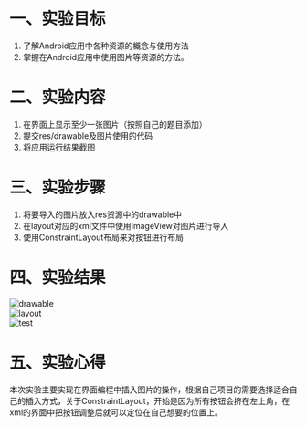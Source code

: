 # 一、实验目标 #

1. 了解Android应用中各种资源的概念与使用方法
2. 掌握在Android应用中使用图片等资源的方法。

# 二、实验内容 #

1. 在界面上显示至少一张图片（按照自己的题目添加）
2. 提交res/drawable及图片使用的代码
3. 将应用运行结果截图

# 三、实验步骤 #
1. 将要导入的图片放入res资源中的drawable中
2. 在layout对应的xml文件中使用ImageView对图片进行导入
3. 使用ConstraintLayout布局来对按钮进行布局

# 四、实验结果 #
![drawable](https://raw.githubusercontent.com/522090231/android-labs-2020/master/students/net1814080903207/lab3_answer1.png)<br>
![layout](https://raw.githubusercontent.com/522090231/android-labs-2020/master/students/net1814080903207/lab3_answer2.png)<br>
![test](https://raw.githubusercontent.com/522090231/android-labs-2020/master/students/net1814080903207/lab3_answer3.png)

# 五、实验心得 #
本次实验主要实现在界面编程中插入图片的操作，根据自己项目的需要选择适合自己的插入方式，关于ConstraintLayout，开始是因为所有按钮会挤在左上角，在xml的界面中把按钮调整后就可以定位在自己想要的位置上。

